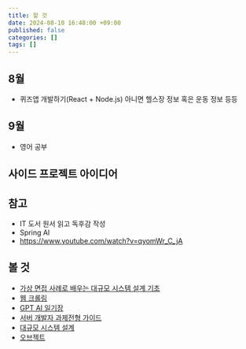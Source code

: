 ```yaml
---
title: 할 것
date: 2024-08-10 16:48:00 +09:00
published: false
categories: []
tags: []
---
```


## 8월

- 퀴즈앱 개발하기(React + Node.js) 아니면 헬스장 정보 혹은 운동 정보 등등 

## 9월

- 영어 공부

## 사이드 프로젝트 아이디어

## 참고

- IT 도서 원서 읽고 독후감 작성
- Spring AI
- https://www.youtube.com/watch?v=qyomWr_C_jA

## 볼 것

- [가상 면접 사례로 배우는 대규모 시스템 설계 기초](https://product.kyobobook.co.kr/detail/S000001033116)
- [웹 크롤링](https://www.inflearn.com/course/%EC%8B%A4%EC%8A%B5-%ED%8C%8C%EC%9D%B4%EC%8D%AC-%EC%9B%B9%ED%81%AC%EB%A1%A4%EB%A7%81-%EC%9B%B9%ED%8E%98%EC%9D%B4%EC%A7%80-%EC%9E%90%EB%8F%99%ED%99%94?inst=00e6a19f&utm_source=instructor&utm_medium=referral&utm_campaign=inflearn_%ED%8A%B8%EB%9E%98%ED%94%BD_promotion-link)
- [GPT AI 일기장](https://www.youtube.com/watch?v=Y5lAfMIMME4&t=146s)
- [서버 개발자 과제전형 가이드](https://www.inflearn.com/course/%EC%84%9C%EB%B2%84%EA%B0%9C%EB%B0%9C%EC%9E%90-%EA%B3%BC%EC%A0%9C%EC%A0%84%ED%98%95-%EC%99%84%EB%B2%BD%EA%B0%80%EC%9D%B4%EB%93%9C-1%ED%8E%B8)
- [대규모 시스템 설계](https://www.inflearn.com/course/%EB%8C%80%EA%B7%9C%EB%AA%A8%EC%8B%9C%EC%8A%A4%ED%85%9C-%EC%84%A4%EA%B3%84-%ED%8C%8C%ED%8A%B81)
- [오브젝트](https://www.inflearn.com/course/%EC%98%A4%EB%B8%8C%EC%A0%9D%ED%8A%B8-%EA%B8%B0%EC%B4%88%ED%8E%B8-%EA%B0%9D%EC%B2%B4%EC%A7%80%ED%96%A5)
